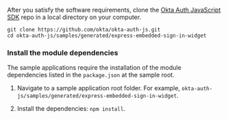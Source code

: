 After you satisfy the software requirements, clone the
[Okta Auth JavaScript SDK](https://github.com/okta/okta-auth-js)
repo in a local directory on your computer.

```console
git clone https://github.com/okta/okta-auth-js.git
cd okta-auth-js/samples/generated/express-embedded-sign-in-widget
```

### Install the module dependencies

The sample applications require the installation of the module dependencies listed in the `package.json` at the sample root.

1. Navigate to a sample application root folder. For example, `okta-auth-js/samples/generated/express-embedded-sign-in-widget`.

2. Install the dependencies: `npm install`.
